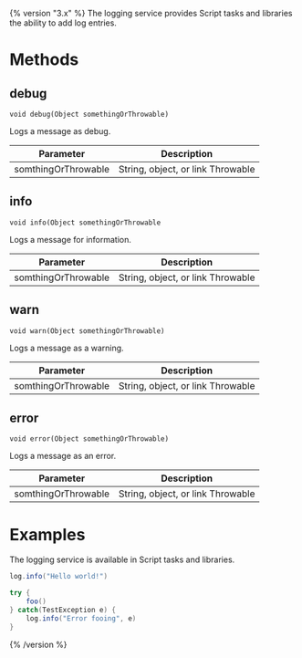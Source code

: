 {% version "3.x" %}
The logging service provides Script tasks and libraries the ability to add log entries.
# Methods
## debug
    void debug(Object somethingOrThrowable)
Logs a message as debug.

| Parameter | Description |
| ----|----|
| somthingOrThrowable | String, object, or link Throwable |

## info
    void info(Object somethingOrThrowable
Logs a message for information.

| Parameter | Description |
| ----|----|
| somthingOrThrowable | String, object, or link Throwable |

## warn
    void warn(Object somethingOrThrowable)
Logs a message as a warning.

| Parameter | Description |
| ----|----|
| somthingOrThrowable | String, object, or link Throwable |

## error
    void error(Object somethingOrThrowable)
Logs a message as an error.

| Parameter | Description |
| ----|----|
| somthingOrThrowable | String, object, or link Throwable |

# Examples
The logging service is available in Script tasks and libraries.
``` groovy
log.info("Hello world!")
```
``` groovy
try {
    foo()
} catch(TestException e) {
    log.info("Error fooing", e)
}
```
{% /version %}
